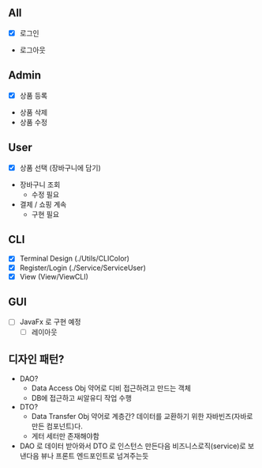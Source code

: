 ## All
- [x] 로그인
- 로그아웃

## Admin
- [x] 상품 등록
- 상품 삭제
- 상품 수정

## User
- [x] 상품 선택 (장바구니에 담기)
- 장바구니 조회
  - 수정 필요
- 결제 / 쇼핑 계속
  - 구현 필요

## CLI
- [x] Terminal Design (./Utils/CLIColor)
- [x] Register/Login (./Service/ServiceUser)
- [x] View (View/ViewCLI)

## GUI
- [ ] JavaFx 로 구현 예정
  - [ ] 레이아웃

## 디자인 패턴?
- DAO?
  - Data Access Obj 약어로 디비 접근하려고 만드는 객체
  - DB에 접근하고 씨알유디 작업 수행
- DTO?
  - Data Transfer Obj 약어로 계층간? 데이터를 교환하기 위한 자바빈즈(자바로 만든 컴포넌트)다.
  - 게터 세터만 존재해야함
- DAO 로 데이터 받아와서 DTO 로 인스턴스 만든다음 비즈니스로직(service)로 보낸다음 뷰나 프론트 엔드포인트로 넘겨주는듯